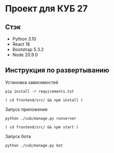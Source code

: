 # Проект для КУБ 27

## Стэк

- Python 3.10
- React 18
- Bootstrap 5.3.2
- Node 20.9.0

## Инструкция по развертыванию

Установка зависимостей

```shell
pip install -r requirements.txt
```
```shell
( cd frontend/src/ && npm install )
```

Запуск приложения

```shell
python ./cub/manage.py runserver
```
```shell
( cd frontend/src/ && npm start )
```

Запуск бота

```shell
python ./cub/manage.py bot
```
